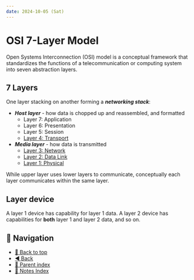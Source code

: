 ```yaml
---
date: 2024-10-05 (Sat)
---
```


# OSI 7-Layer Model

Open Systems Interconnection (OSI) model is a conceptual framework that
standardizes the functions of a telecommunication or computing system into seven
abstraction layers.

## 7 Layers

One layer stacking on another forming a **_networking stack_**:

- **_Host layer_** - how data is chopped up and reassembled, and formatted
  - Layer 7: Application
  - Layer 6: Presentation
  - Layer 5: Session
  - [Layer 4: Transport](layer-4-transport.md)
- **_Media layer_** - how data is transmitted
  - [Layer 3: Network](layer-3-network.md)
  - [Layer 2: Data Link](layer-2-data-link.md)
  - [Layer 1: Physical](layer-1-physical.md)

While upper layer uses lower layers to communicate, conceptually each layer
communicates within the same layer.

## Layer device

A layer 1 device has capability for layer 1 data. A layer 2 device has
capabilities for **both** layer 1 and layer 2 data, and so on.

## 🧭 Navigation

- [🔼 Back to top](#osi-7-layer-model)
- [◀️ Back](../networking.md)
- [🔖 Parent index](../../../index.md)
- [📑 Notes Index](../../../index.md)

